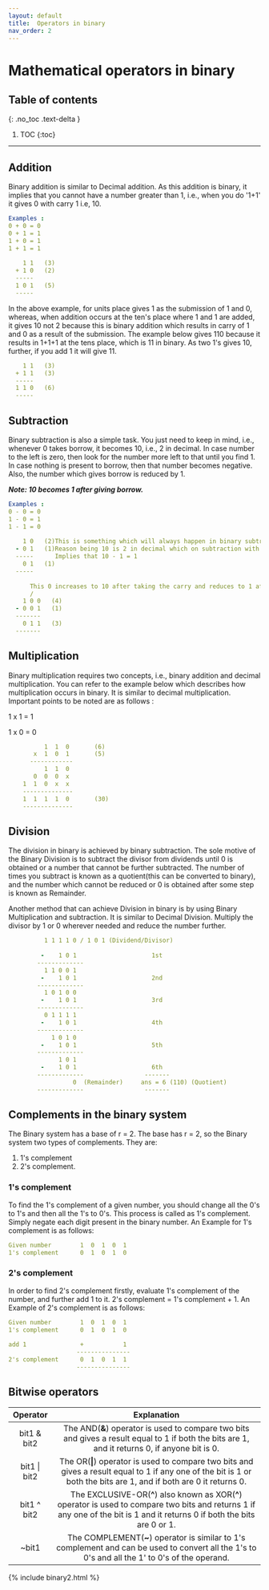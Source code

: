 ```yaml
---
layout: default
title:  Operators in binary
nav_order: 2
---
```

 
# Mathematical operators in binary
 
 
## Table of contents
{: .no_toc .text-delta }
 
1. TOC
{:toc}
 
---
 
## Addition
Binary addition is similar to Decimal addition. As this addition is binary, it implies that you cannot have a number 
greater than 1, i.e., when you do '1+1' it gives 0 with carry 1 i.e, 10.
```yaml 
Examples :
0 + 0 = 0
0 + 1 = 1
1 + 0 = 1
1 + 1 = 1
 
    1 1   (3)
  + 1 0   (2)
  -----
  1 0 1   (5)
  -----
```
In the above example, for units place gives 1 as the submission of 1 and 0, whereas, when addition occurs 
at the ten's place where 1 and 1 are added, it gives 10 not 2 because this is binary addition which results in 
carry of 1 and 0 as a result of the submission.
The example below gives 110 because it results in 1+1+1 at the tens place, which is 11 in binary. As two 1's gives 
10, further, if you add 1 it will give 11.
```yaml
    1 1   (3)
  + 1 1   (3)
  -----
  1 1 0   (6)
  -----
```
 
## Subtraction
Binary subtraction is also a simple task. You just need to keep in mind, i.e., whenever 0 takes borrow, it becomes 10, i.e., 2 in decimal.
In case number to the left is zero, then look for the number more left to that until you find 1.
In case nothing is present to borrow, then that number becomes negative. Also, the number which gives borrow is reduced by 1.
 
**_Note: 10 becomes 1 after giving borrow._**
```yaml
Examples :
0 - 0 = 0
1 - 0 = 1
1 - 1 = 0
 
    1 0   (2)This is something which will always happen in binary subtraction. Keep in mind i.e., 10-1=1
  - 0 1   (1)Reason being 10 is 2 in decimal which on subtraction with 1 gives 1.
  -----      Implies that 10 - 1 = 1
    0 1   (1)
  -----
 
      This 0 increases to 10 after taking the carry and reduces to 1 after giving the borrow.
      /
    1 0 0   (4)
  - 0 0 1   (1)
  -------
    0 1 1   (3)
  -------
```
 
## Multiplication
Binary multiplication requires two concepts, i.e., binary addition and decimal multiplication. You can refer to the example below which 
describes how multiplication occurs in binary. It is similar to decimal multiplication. Important points to be noted are as follows :
 
1 x 1 = 1
 
1 x 0 = 0
```yaml
          1  1  0       (6)
       x  1  0  1       (5)
      ------------
          1  1  0
       0  0  0  x
    1  1  0  x  x
    --------------
    1  1  1  1  0       (30)
    --------------
```
 
## Division
The division in binary is achieved by binary subtraction. The sole motive of the Binary Division is to subtract the divisor from dividends 
until 0 is obtained or a number that cannot be further subtracted. The number of times you subtract is known as a quotient(this can be converted to binary), and the number which cannot be reduced or 0 is obtained after some step is known as Remainder.
 
Another method that can achieve Division in binary is by using Binary Multiplication and subtraction. It is similar to Decimal Division. Multiply the divisor by 1 or 0 wherever needed and reduce the number further.
```yaml
          1 1 1 1 0 / 1 0 1 (Dividend/Divisor)
  
         -    1 0 1                     1st
        -------------
          1 1 0 0 1
         -    1 0 1                     2nd
        -------------
          1 0 1 0 0
         -    1 0 1                     3rd
        -------------
          0 1 1 1 1
         -    1 0 1                     4th
        -------------
            1 0 1 0
         -    1 0 1                     5th
        -------------
              1 0 1
         -    1 0 1                     6th
        -------------                 -------
                  0  (Remainder)     ans = 6 (110) (Quotient)
        -------------                 -------
```
 
## Complements in the binary system
 
The Binary system has a base of r = 2.
The base has r = 2, so the Binary system two types of complements. They are:
1. 1's complement 
2. 2's complement.
 
### 1's complement

To find the 1's complement of a given number, you should change all the 0's to 1's and then all the 1's to 0's. This process is called as 1's complement. Simply negate each digit present in the binary number.
An Example for 1's complement is as follows:

```yaml
Given number        1  0  1  0  1
1's complement      0  1  0  1  0
```
### 2's complement
 
In order to find 2's complement firstly, evaluate 1's complement of the number, and further add 1 to it.
2's complement = 1's complement + 1.
An Example of 2's complement is as follows:
 
```yaml
Given number        1  0  1  0  1
1's complement      0  1  0  1  0
 
add 1               +           1
                   ---------------
2's complement      0  1  0  1  1
                   ---------------
```
 
## Bitwise operators
 
|Operator   |    Explanation   |
|:---------:|:----------------:|
|bit1 & bit2 | The AND(**&**) operator is used to compare two bits and gives a result equal to 1 if both the bits are 1, and it returns 0, if anyone bit is 0.|
|bit1 &#124; bit2 | The OR(**&#124;**) operator is used to compare two bits and gives a result equal to 1 if any one of the bit is 1 or both the bits are 1, and if both are 0 it returns 0.|
|bit1 ^ bit2 | The EXCLUSIVE-OR(**^**) also known as XOR(**^**) operator is used to compare two bits and returns 1 if any one of the bit is 1 and it returns 0 if both the bits are 0 or 1.|
|~bit1 | The COMPLEMENT(**~**) operator is similar to 1's complement and can be used to convert all the 1's to 0's and all the 1' to 0's of the operand.|
 
 
{% include binary2.html %}


